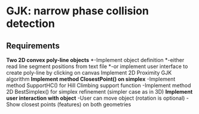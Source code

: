 ﻿# GJK: narrow phase collision detection 

## Requirements
**Two 2D convex poly-line objects**
	*-Implement object definition
	*-either read line segment positions from text file
	*-or implement user interface to create poly-line by clicking on canvas
Implement 2D Proximity GJK algorithm
**Implement method ClosestPoint() on simplex**
-Implement method SupportHC() for Hill Climbing support function
-Implement method 2D BestSimplex() for simplex refinement (simpler case as in 3D)
**Implement user interaction with object**
-User can move object (rotation is optional)
-Show closest points (features) on both geometries